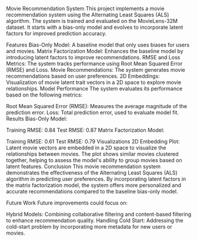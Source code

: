 Movie Recommendation System
This project implements a movie recommendation system using the Alternating Least Squares (ALS) algorithm. The system is trained and evaluated on the MovieLens-32M dataset. It starts with a bias-only model and evolves to incorporate latent factors for improved prediction accuracy.

Features
Bias-Only Model: A baseline model that only uses biases for users and movies.
Matrix Factorization Model: Enhances the baseline model by introducing latent factors to improve recommendations.
RMSE and Loss Metrics: The system tracks performance using Root Mean Squared Error (RMSE) and Loss.
Movie Recommendations: The system generates movie recommendations based on user preferences.
2D Embeddings: Visualization of movie latent trait vectors in a 2D space to explore movie relationships.
Model Performance
The system evaluates its performance based on the following metrics:

Root Mean Squared Error (RMSE): Measures the average magnitude of the prediction error.
Loss: Total prediction error, used to evaluate model fit.
Results
Bias-Only Model:

Training RMSE: 0.84
Test RMSE: 0.87
Matrix Factorization Model:

Training RMSE: 0.61
Test RMSE: 0.79
Visualizations
2D Embedding Plot: Latent movie vectors are embedded in a 2D space to visualize the relationships between movies. The plot shows similar movies clustered together, helping to assess the model's ability to group movies based on latent features.
Conclusion
This movie recommendation system demonstrates the effectiveness of the Alternating Least Squares (ALS) algorithm in predicting user preferences. By incorporating latent factors in the matrix factorization model, the system offers more personalized and accurate recommendations compared to the baseline bias-only model.

Future Work
Future improvements could focus on:

Hybrid Models: Combining collaborative filtering and content-based filtering to enhance recommendation quality.
Handling Cold Start: Addressing the cold-start problem by incorporating more metadata for new users or movies.
